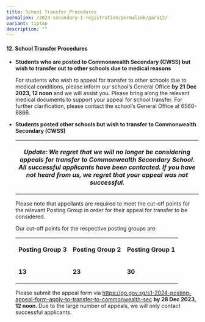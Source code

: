 ```yaml
---
title: School Transfer Procedures
permalink: /2024-secondary-1-registration/permalink/para12/
variant: tiptap
description: ""
---
```

<h4>12. School Transfer Procedures</h4><ul data-tight="true" class="tight"><li><p><strong>Students who are posted to Commonwealth Secondary (CWSS) but wish to transfer out to other schools due to medical reasons</strong></p><p></p><p>For students who wish to appeal for transfer to other schools due to medical conditions, please inform our school’s General Office <strong>by 21 Dec 2023, 12 noon</strong> and we will assist you. Please bring along the relevant medical documents to support your appeal for school transfer. For further clarification, please contact the school’s General Office at 6560-6866.</p><p></p></li><li><p><strong>Students posted other schools but wish to transfer to Commonwealth Secondary (CWSS)</strong></p><p></p><table><tbody><tr><th rowspan="1" colspan="1"><p><strong><em>Update: We regret that we will no longer be considering appeals for transfer to Commonwealth Secondary School. All successful applicants have been contacted. If you have not heard from us, we regret that your appeal was not successful.</em></strong></p></th></tr></tbody></table><p></p><p>Please note that appellants are required to meet the cut-off points for the relevant Posting Group in order for their appeal for transfer to be considered. </p><p></p><p>Our cut-off points for the respective posting groups are:</p><table><tbody><tr><th rowspan="1" colspan="1"><p>Posting Group 3</p></th><th rowspan="1" colspan="1"><p>Posting Group 2</p></th><th rowspan="1" colspan="1"><p>Posting Group 1</p></th></tr><tr><td rowspan="1" colspan="1"><p><strong>13</strong></p></td><td rowspan="1" colspan="1"><p><strong>23</strong></p></td><td rowspan="1" colspan="1"><p><strong>30</strong></p></td></tr></tbody></table><p></p><p>Please submit the appeal form via <a href="https://go.gov.sg/s1-2024-posting-appeal-form-apply-to-transfer-to-commonwealth-sec" rel="noopener noreferrer nofollow" target="_blank">https://go.gov.sg/s1-2024-posting-appeal-form-apply-to-transfer-to-commonwealth-sec</a> <strong>by 28 Dec 2023, 12 noon. </strong>Due to the large number of appeals, we will only contact successful applicants.</p><p></p></li></ul><p></p><p></p>